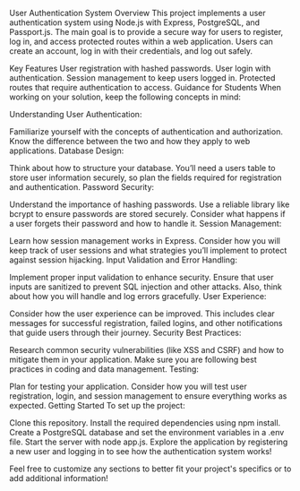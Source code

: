 User Authentication System
Overview
This project implements a user authentication system using Node.js with Express, PostgreSQL, and Passport.js. The main goal is to provide a secure way for users to register, log in, and access protected routes within a web application. Users can create an account, log in with their credentials, and log out safely.

Key Features
User registration with hashed passwords.
User login with authentication.
Session management to keep users logged in.
Protected routes that require authentication to access.
Guidance for Students
When working on your solution, keep the following concepts in mind:

Understanding User Authentication:

Familiarize yourself with the concepts of authentication and authorization. Know the difference between the two and how they apply to web applications.
Database Design:

Think about how to structure your database. You’ll need a users table to store user information securely, so plan the fields required for registration and authentication.
Password Security:

Understand the importance of hashing passwords. Use a reliable library like bcrypt to ensure passwords are stored securely. Consider what happens if a user forgets their password and how to handle it.
Session Management:

Learn how session management works in Express. Consider how you will keep track of user sessions and what strategies you’ll implement to protect against session hijacking.
Input Validation and Error Handling:

Implement proper input validation to enhance security. Ensure that user inputs are sanitized to prevent SQL injection and other attacks. Also, think about how you will handle and log errors gracefully.
User Experience:

Consider how the user experience can be improved. This includes clear messages for successful registration, failed logins, and other notifications that guide users through their journey.
Security Best Practices:

Research common security vulnerabilities (like XSS and CSRF) and how to mitigate them in your application. Make sure you are following best practices in coding and data management.
Testing:

Plan for testing your application. Consider how you will test user registration, login, and session management to ensure everything works as expected.
Getting Started
To set up the project:

Clone this repository.
Install the required dependencies using npm install.
Create a PostgreSQL database and set the environment variables in a .env file.
Start the server with node app.js.
Explore the application by registering a new user and logging in to see how the authentication system works!

Feel free to customize any sections to better fit your project's specifics or to add additional information!
